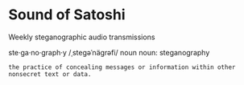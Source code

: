 # Sound of Satoshi

Weekly steganographic audio transmissions

ste·ga·no·graph·y
/ˌsteɡəˈnäɡrəfi/
noun
noun: steganography

    the practice of concealing messages or information within other nonsecret text or data.
